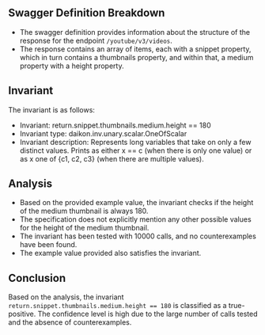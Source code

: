 ## Swagger Definition Breakdown
- The swagger definition provides information about the structure of the response for the endpoint `/youtube/v3/videos`.
- The response contains an array of items, each with a snippet property, which in turn contains a thumbnails property, and within that, a medium property with a height property.

## Invariant
The invariant is as follows:
- Invariant: return.snippet.thumbnails.medium.height == 180
- Invariant type: daikon.inv.unary.scalar.OneOfScalar
- Invariant description: Represents long variables that take on only a few distinct values. Prints as either x == c (when there is only one value) or as x one of {c1, c2, c3} (when there are multiple values).

## Analysis
- Based on the provided example value, the invariant checks if the height of the medium thumbnail is always 180.
- The specification does not explicitly mention any other possible values for the height of the medium thumbnail.
- The invariant has been tested with 10000 calls, and no counterexamples have been found.
- The example value provided also satisfies the invariant.

## Conclusion
Based on the analysis, the invariant `return.snippet.thumbnails.medium.height == 180` is classified as a true-positive. The confidence level is high due to the large number of calls tested and the absence of counterexamples.
